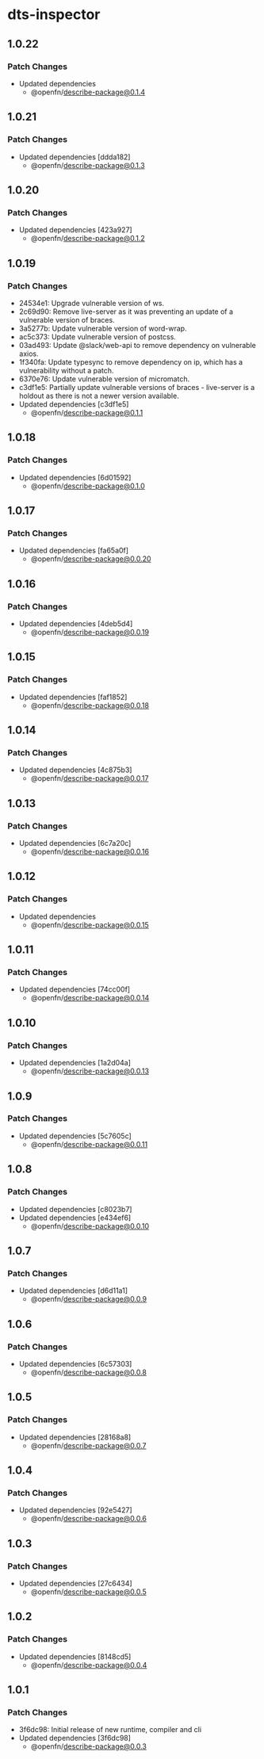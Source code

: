 # dts-inspector

## 1.0.22

### Patch Changes

- Updated dependencies
  - @openfn/describe-package@0.1.4

## 1.0.21

### Patch Changes

- Updated dependencies [ddda182]
  - @openfn/describe-package@0.1.3

## 1.0.20

### Patch Changes

- Updated dependencies [423a927]
  - @openfn/describe-package@0.1.2

## 1.0.19

### Patch Changes

- 24534e1: Upgrade vulnerable version of ws.
- 2c69d90: Remove live-server as it was preventing an update of a vulnerable version of braces.
- 3a5277b: Update vulnerable version of word-wrap.
- ac5c373: Update vulnerable version of postcss.
- 03ad493: Update @slack/web-api to remove dependency on vulnerable axios.
- 1f340fa: Update typesync to remove dependency on ip, which has a vulnerability without a patch.
- 6370e76: Update vulnerable version of micromatch.
- c3df1e5: Partially update vulnerable versions of braces - live-server is a holdout as there is not a newer version available.
- Updated dependencies [c3df1e5]
  - @openfn/describe-package@0.1.1

## 1.0.18

### Patch Changes

- Updated dependencies [6d01592]
  - @openfn/describe-package@0.1.0

## 1.0.17

### Patch Changes

- Updated dependencies [fa65a0f]
  - @openfn/describe-package@0.0.20

## 1.0.16

### Patch Changes

- Updated dependencies [4deb5d4]
  - @openfn/describe-package@0.0.19

## 1.0.15

### Patch Changes

- Updated dependencies [faf1852]
  - @openfn/describe-package@0.0.18

## 1.0.14

### Patch Changes

- Updated dependencies [4c875b3]
  - @openfn/describe-package@0.0.17

## 1.0.13

### Patch Changes

- Updated dependencies [6c7a20c]
  - @openfn/describe-package@0.0.16

## 1.0.12

### Patch Changes

- Updated dependencies
  - @openfn/describe-package@0.0.15

## 1.0.11

### Patch Changes

- Updated dependencies [74cc00f]
  - @openfn/describe-package@0.0.14

## 1.0.10

### Patch Changes

- Updated dependencies [1a2d04a]
  - @openfn/describe-package@0.0.13

## 1.0.9

### Patch Changes

- Updated dependencies [5c7605c]
  - @openfn/describe-package@0.0.11

## 1.0.8

### Patch Changes

- Updated dependencies [c8023b7]
- Updated dependencies [e434ef6]
  - @openfn/describe-package@0.0.10

## 1.0.7

### Patch Changes

- Updated dependencies [d6d11a1]
  - @openfn/describe-package@0.0.9

## 1.0.6

### Patch Changes

- Updated dependencies [6c57303]
  - @openfn/describe-package@0.0.8

## 1.0.5

### Patch Changes

- Updated dependencies [28168a8]
  - @openfn/describe-package@0.0.7

## 1.0.4

### Patch Changes

- Updated dependencies [92e5427]
  - @openfn/describe-package@0.0.6

## 1.0.3

### Patch Changes

- Updated dependencies [27c6434]
  - @openfn/describe-package@0.0.5

## 1.0.2

### Patch Changes

- Updated dependencies [8148cd5]
  - @openfn/describe-package@0.0.4

## 1.0.1

### Patch Changes

- 3f6dc98: Initial release of new runtime, compiler and cli
- Updated dependencies [3f6dc98]
  - @openfn/describe-package@0.0.3
